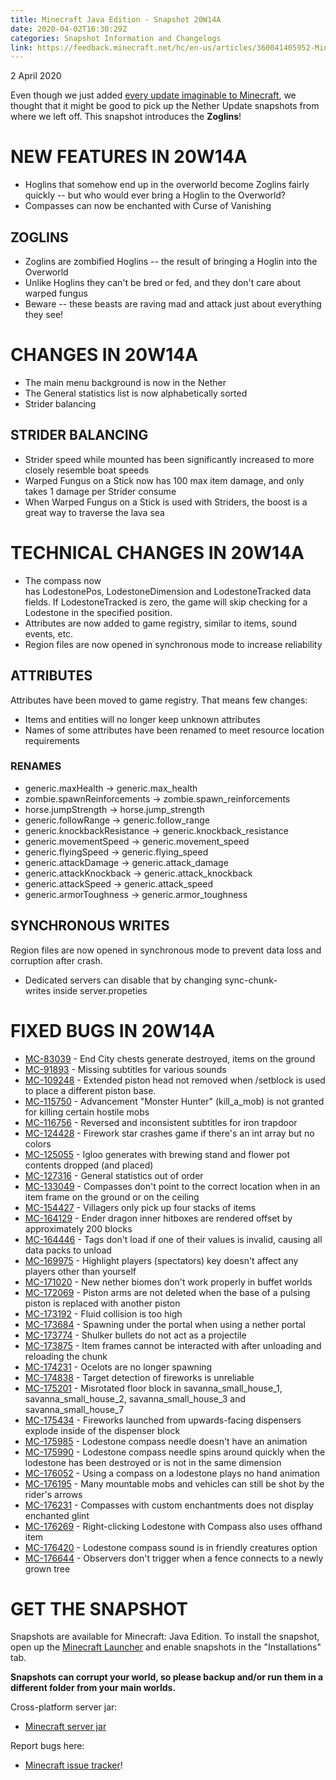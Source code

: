 ```yaml
---
title: Minecraft Java Edition - Snapshot 20W14A
date: 2020-04-02T16:30:29Z
categories: Snapshot Information and Changelogs
link: https://feedback.minecraft.net/hc/en-us/articles/360041405952-Minecraft-Java-Edition-Snapshot-20W14A
---
```


2 April 2020

Even though we just added [every update imaginable to Minecraft](https://www.minecraft.net/article/every-update-imaginable-coming-minecraft), we thought that it might be good to pick up the Nether Update snapshots from where we left off. This snapshot introduces the **Zoglins**!

# NEW FEATURES IN 20W14A

-   Hoglins that somehow end up in the overworld become Zoglins fairly quickly -- but who would ever bring a Hoglin to the Overworld?
-   Compasses can now be enchanted with Curse of Vanishing

## ZOGLINS

-   Zoglins are zombified Hoglins -- the result of bringing a Hoglin into the Overworld
-   Unlike Hoglins they can\'t be bred or fed, and they don\'t care about warped fungus
-   Beware -- these beasts are raving mad and attack just about everything they see!

# CHANGES IN 20W14A

-   The main menu background is now in the Nether
-   The General statistics list is now alphabetically sorted
-   Strider balancing

## STRIDER BALANCING

-   Strider speed while mounted has been significantly increased to more closely resemble boat speeds
-   Warped Fungus on a Stick now has 100 max item damage, and only takes 1 damage per Strider consume
-   When Warped Fungus on a Stick is used with Striders, the boost is a great way to traverse the lava sea

# TECHNICAL CHANGES IN 20W14A

-   The compass now has LodestonePos, LodestoneDimension and LodestoneTracked data fields. If LodestoneTracked is zero, the game will skip checking for a Lodestone in the specified position.
-   Attributes are now added to game registry, similar to items, sound events, etc.
-   Region files are now opened in synchronous mode to increase reliability

## ATTRIBUTES

Attributes have been moved to game registry. That means few changes:

-   Items and entities will no longer keep unknown attributes
-   Names of some attributes have been renamed to meet resource location requirements

### RENAMES

-   generic.maxHealth -\> generic.max_health
-   zombie.spawnReinforcements -\> zombie.spawn_reinforcements
-   horse.jumpStrength -\> horse.jump_strength
-   generic.followRange -\> generic.follow_range
-   generic.knockbackResistance -\> generic.knockback_resistance
-   generic.movementSpeed -\> generic.movement_speed
-   generic.flyingSpeed -\> generic.flying_speed
-   generic.attackDamage -\> generic.attack_damage
-   generic.attackKnockback -\> generic.attack_knockback
-   generic.attackSpeed -\> generic.attack_speed
-   generic.armorToughness -\> generic.armor_toughness

## SYNCHRONOUS WRITES

Region files are now opened in synchronous mode to prevent data loss and corruption after crash.

-   ​Dedicated servers can disable that by changing sync-chunk-writes inside server.propeties

# FIXED BUGS IN 20W14A

-   [MC-83039](https://bugs.mojang.com/browse/MC-83039) - End City chests generate destroyed, items on the ground
-   [MC-91893](https://bugs.mojang.com/browse/MC-91893) - Missing subtitles for various sounds
-   [MC-109248](https://bugs.mojang.com/browse/MC-109248) - Extended piston head not removed when /setblock is used to place a different piston base.
-   [MC-115750](https://bugs.mojang.com/browse/MC-115750) - Advancement "Monster Hunter" (kill_a_mob) is not granted for killing certain hostile mobs
-   [MC-116756](https://bugs.mojang.com/browse/MC-116756) - Reversed and inconsistent subtitles for iron trapdoor
-   [MC-124428](https://bugs.mojang.com/browse/MC-124428) - Firework star crashes game if there's an int array but no colors
-   [MC-125055](https://bugs.mojang.com/browse/MC-125055) - Igloo generates with brewing stand and flower pot contents dropped (and placed)
-   [MC-127316](https://bugs.mojang.com/browse/MC-127316) - General statistics out of order
-   [MC-133049](https://bugs.mojang.com/browse/MC-133049) - Compasses don't point to the correct location when in an item frame on the ground or on the ceiling
-   [MC-154427](https://bugs.mojang.com/browse/MC-154427) - Villagers only pick up four stacks of items
-   [MC-164129](https://bugs.mojang.com/browse/MC-164129) - Ender dragon inner hitboxes are rendered offset by approximately 200 blocks
-   [MC-164446](https://bugs.mojang.com/browse/MC-164446) - Tags don't load if one of their values is invalid, causing all data packs to unload
-   [MC-169975](https://bugs.mojang.com/browse/MC-169975) - Highlight players (spectators) key doesn't affect any players other than yourself
-   [MC-171020](https://bugs.mojang.com/browse/MC-171020) - New nether biomes don't work properly in buffet worlds
-   [MC-172069](https://bugs.mojang.com/browse/MC-172069) - Piston arms are not deleted when the base of a pulsing piston is replaced with another piston
-   [MC-173192](https://bugs.mojang.com/browse/MC-173192) - Fluid collision is too high
-   [MC-173684](https://bugs.mojang.com/browse/MC-173684) - Spawning under the portal when using a nether portal
-   [MC-173774](https://bugs.mojang.com/browse/MC-173774) - Shulker bullets do not act as a projectile
-   [MC-173875](https://bugs.mojang.com/browse/MC-173875) - Item frames cannot be interacted with after unloading and reloading the chunk
-   [MC-174231](https://bugs.mojang.com/browse/MC-174231) - Ocelots are no longer spawning
-   [MC-174838](https://bugs.mojang.com/browse/MC-174838) - Target detection of fireworks is unreliable
-   [MC-175201](https://bugs.mojang.com/browse/MC-175201) - Misrotated floor block in savanna_small_house_1, savanna_small_house_2, savanna_small_house_3 and savanna_small_house_7
-   [MC-175434](https://bugs.mojang.com/browse/MC-175434) - Fireworks launched from upwards-facing dispensers explode inside of the dispenser block
-   [MC-175985](https://bugs.mojang.com/browse/MC-175985) - Lodestone compass needle doesn't have an animation
-   [MC-175990](https://bugs.mojang.com/browse/MC-175990) - Lodestone compass needle spins around quickly when the lodestone has been destroyed or is not in the same dimension
-   [MC-176052](https://bugs.mojang.com/browse/MC-176052) - Using a compass on a lodestone plays no hand animation
-   [MC-176195](https://bugs.mojang.com/browse/MC-176195) - Many mountable mobs and vehicles can still be shot by the rider's arrows
-   [MC-176231](https://bugs.mojang.com/browse/MC-176231) - Compasses with custom enchantments does not display enchanted glint
-   [MC-176269](https://bugs.mojang.com/browse/MC-176269) - Right-clicking Lodestone with Compass also uses offhand item
-   [MC-176420](https://bugs.mojang.com/browse/MC-176420) - Lodestone compass sound is in friendly creatures option
-   [MC-176644](https://bugs.mojang.com/browse/MC-176644) - Observers don't trigger when a fence connects to a newly grown tree

# GET THE SNAPSHOT

Snapshots are available for Minecraft: Java Edition. To install the snapshot, open up the [Minecraft Launcher](https://www.minecraft.net/download.html) and enable snapshots in the \"Installations\" tab.

**Snapshots can corrupt your world, so please backup and/or run them in a different folder from your main worlds.**

Cross-platform server jar:

-   [Minecraft server jar](https://launcher.mojang.com/v1/objects/affcf966ca903156070aa90b63417793a78b2165/server.jar)

Report bugs here:

-   [Minecraft issue tracker](https://bugs.mojang.com/browse/MC)!
